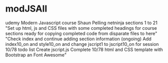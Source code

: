 # modJSAll
udemy Modern Javascript course Shaun Pelling netninja sections 1 to 21
"Set up html, js and CSS files with some completed headings for course sections ready for copying completed code from disparate files to here"
"Check index and continue adding section information (ongoing) Add index10_on and style10_on and change jscript1 to jscript10_on for session 10/78 todo list Create jscript.js Complete 10/78 html and CSS template with Bootstrap an Font Awesome"


